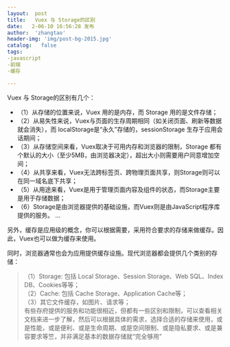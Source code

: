 ```yaml
---
layout:  post
title:   Vuex 与 Storage的区别
date:   2-06-10 16:56:28 发布
author:  'zhangtao'
header-img: 'img/post-bg-2015.jpg'
catalog:   false
tags:
-javascript
-前端
-缓存

---
```



Vuex 与 Storage的区别有几个：

- （1）从存储的位置来说，Vuex 用的是内存，而 Storage 用的是文件存储； 
- （2）从易失性来说，Vuex与页面的生存周期相同（如关闭页面、刷新等数据就会消失），而 localStorage是“永久”存储的，sessionStorage 生存于应用会话期间； 
- （3）从存储空间来看，Vuex取决于可用内存和浏览器的限制，Storage 都有个默认的大小（至少5MB，由浏览器决定），超出大小则需要用户同意增加空间； 
- （4）从共享来看，Vuex无法跨标签页、跨物理页面共享，则Storage则可以在同一域名底下共享； 
- （5）从用途来看，Vuex是用于管理页面内容及组件的状态，而Storage主要是用于存储数据； 
- （6）Storage是由浏览器提供的基础设施，而Vuex则是由JavaScript程序库提供的服务。 …

另外，缓存是应用级的概念，你可以根据需要，采用符合要求的存储来做缓存。因此，Vuex也可以做为缓存来使用。

同时，浏览器通常也会为应用提供缓存设施。现代浏览器都会提供几个类别的存储：

>（1）Storage: 包括 Local Storage、Session Storage、Web SQL、Index DB、Cookies等等；<br> （2）Cache: 包括 Cache Storage、Application Cache等；<br> （3）其它文件缓存，如图片、请求等；<br> 有些存府提供的服务和功能很相近，但都有一些区别和限制，可以查看相关文档来进一步了解，然后可以根据具体的需求，选择合适的存储来使用，或是性能，或是便利、或是生命周期、或是空间限制、或是隐私要求、或是兼容要求等竺，并非满足基本的数据存储就“完全够用”

